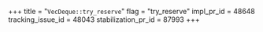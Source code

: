 +++
title = "`VecDeque::try_reserve`"
flag = "try_reserve"
impl_pr_id = 48648
tracking_issue_id = 48043
stabilization_pr_id = 87993
+++
